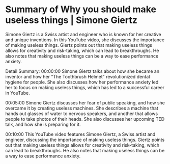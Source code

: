 # Summary of Why you should make useless things | Simone Giertz

Simone Giertz is a Swiss artist and engineer who is known for her creative and unique inventions. In this YouTube video, she discusses the importance of making useless things. Giertz points out that making useless things allows for creativity and risk-taking, which can lead to breakthroughs. He also notes that making useless things can be a way to ease performance anxiety.

Detail Summary: 
00:00:00
Simone Giertz talks about how she became an inventor and how her "The Toothbrush Helmet" revolutionized dental hygiene for people. She also discusses how her performance anxiety led her to focus on making useless things, which has led to a successful career in YouTube.

00:05:00
Simone Giertz discusses her fear of public speaking, and how she overcame it by creating useless machines. She describes a machine that hands out glasses of water to nervous speakers, and another that allows people to take photos of their heads. She also discusses her upcoming TED talk, and how she is preparing for it.

00:10:00
This YouTube video features Simone Giertz, a Swiss artist and engineer, discussing the importance of making useless things. Giertz points out that making useless things allows for creativity and risk-taking, which can lead to breakthroughs. He also notes that making useless things can be a way to ease performance anxiety.


